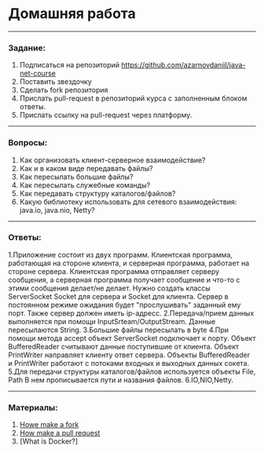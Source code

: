 # Домашняя работа

---

### Задание:

1. Подписаться на репозиторий https://github.com/azarnovdaniil/java-net-course
2. Поставить звездочку 
3. Сделать fork репозитория
4. Прислать pull-request в репозиторий курса с заполненным блоком ответы.
5. Прислать ссылку на pull-request через платформу.

---

### Вопросы:

1. Как организовать клиент-серверное взаимодействие?
2. Как и в каком виде передавать файлы?
3. Как пересылать большие файлы?
4. Как пересылать служебные команды?
5. Как передавать структуру каталогов/файлов?
6. Какую библиотеку использовать для сетевого взаимодействия: java.io, java.nio, Netty?

---

### Ответы:

1.Приложение состоит из двух программ. Клиентская программа,
работающая на стороне клиента, и серверная программа,
работает на стороне сервера. Клиентская программа отправляет серверу сообщения,
а серверная программа получает сообщение и что-то с этими сообщения делает/не делает.
Нужно создать классы ServerSocket Socket для сервера и Socket для клиента. Сервер в постоянном режиме ожидания
будет "прослушивать" заданный ему порт. Также сервер должен иметь ip-адресс.
2.Передача/прием данных выполняется при помощи InputSrteam/OutputStream. Данные пересылаются String.
3.Большие файлы пересылать в byte
4.При помощи метода accept объект ServerSocket подключает к порту.
Объект BufferedReader считывают данные поступившие от клиента.
Объект PrintWriter направляет клиенту ответ сервера.
Объекты BufferedReader и PrintWriter работают с потоками входных и выходных данных сокета.
5.Для передачи структуры каталогов/файлов используется объекты File, Path
В нем прописывается пути и названия файлов.
6.IO,NIO,Netty.


---

### Материалы:

1. [Howe make a fork](https://docs.github.com/en/github/getting-started-with-github/fork-a-repo)
2. [How make a pull request](https://docs.github.com/en/github/collaborating-with-issues-and-pull-requests/creating-a-pull-request)
3. [What is Docker?]
